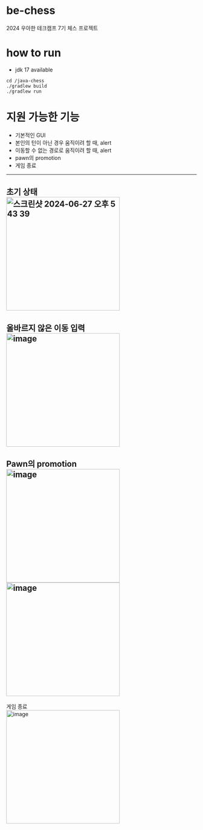 # be-chess

2024 우아한 테크캠프 7기 체스 프로젝트

# how to run
- jdk 17 available
```
cd /java-chess
./gradlew build
./gradlew run
```
# 지원 가능한 기능
- 기본적인 GUI
- 본인의 턴이 아닌 경우 움직이려 할 때, alert
- 이동할 수 없는 경로로 움직이려 할 때, alert
- pawn의 promotion
- 게임 종료

---
초기 상태<br>
<img width="300" alt="스크린샷 2024-06-27 오후 5 43 39" src="https://github.com/kariskan/java-chess/assets/73534426/9ce6562f-ae35-43a9-a835-432d897fe67b"><br>
---
올바르지 않은 이동 입력<br>
<img width="300" alt="image" src="https://github.com/kariskan/java-chess/assets/73534426/3c9714ab-1363-4f57-ab38-089b95c008c5">
---
Pawn의 promotion<br>
<img width="300" alt="image" src="https://github.com/kariskan/java-chess/assets/73534426/ebca681b-5ea5-4d32-a201-a5a711fe8e29">
<img width="300" alt="image" src="https://github.com/kariskan/java-chess/assets/73534426/6c7a1bcd-aa00-4727-9e7e-e22cc9eb5357">
---
게임 종료<br>
<img width="300" alt="image" src="https://github.com/kariskan/java-chess/assets/73534426/2149e59c-0a59-4964-872f-0d9d81907e62">
